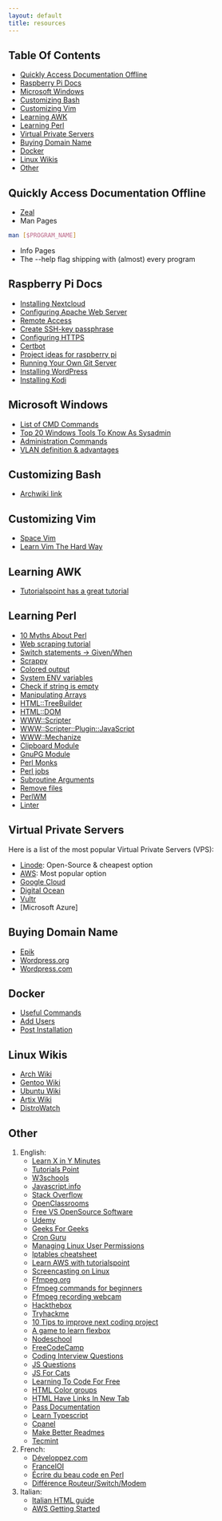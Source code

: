 ```yaml
---
layout: default
title: resources
---
```


## Table Of Contents

* [Quickly Access Documentation Offline](#quickly-access-documentation-offline)
* [Raspberry Pi Docs](#raspberry-pi-docs)
* [Microsoft Windows](#microsoft-windows)
* [Customizing Bash](#customizing-bash)
* [Customizing Vim](#customizing-vim)
* [Learning AWK](#learning-awk)
* [Learning Perl](#learning-perl)
* [Virtual Private Servers](#virtual-private-servers)
* [Buying Domain Name](#buying-domain-name)
* [Docker](#docker)
* [Linux Wikis](#linux-wikis)
* [Other](#other)

## Quickly Access Documentation Offline

+ [Zeal](https://github.com/zealdocs/zeal)
+ Man Pages
```bash
man [$PROGRAM_NAME]
```
+ Info Pages
+ The --help flag shipping with (almost) every program

## Raspberry Pi Docs

+ [Installing Nextcloud](https://raspberrytips.com/install-nextcloud-raspberry-pi)
+ [Configuring Apache Web Server](https://vitux.com/how-to-install-and-configure-apache-web-server-on-ubuntu)
+ [Remote Access](https://www.raspberrypi.org/documentation/computers/remote-access.html)
+ [Create SSH-key passphrase](https://www.linuxshelltips.com/create-ssh-key-passphrase/)
+ [Configuring HTTPS](https://wiki.debian.org/Self-Signed_Certificate)
+ [Certbot](https://certbot.eff.org/lets-encrypt/arch-apache)
+ [Project ideas for raspberry pi](https://itsfoss.com/raspberry-pi-projects/)
+ [Running Your Own Git Server](https://www.linux.com/training-tutorials/how-run-your-own-git-server)
+ [Installing WordPress](https://wordpress.org/support/article/how-to-install-wordpress)
+ [Installing Kodi](https://pimylifeup.com/raspberry-pi-kodi)

## Microsoft Windows

+ [List of CMD Commands](https://www.lifewire.com/list-of-command-prompt-commands-4092302)
+ [Top 20 Windows Tools To Know As Sysadmin](https://www.poweradmin.com/blog/top-20-windows-tools-every-sysadmin-should-know/)
+ [Administration Commands](https://geekflare.com/windows-administration-commands/)
+ [VLAN definition & advantages](https://www.guru99.com/vlan-definition-types-advantages.html)

## Customizing Bash

+ [Archwiki link](https://wiki.archlinux.org/index.php/Bash/Prompt_customization)

## Customizing Vim

+ [Space Vim](https://spacevim.org)
+ [Learn Vim The Hard Way](https://learnvimscriptthehardway.stevelosh.com)

## Learning AWK

+ [Tutorialspoint has a great tutorial](https://www.tutorialspoint.com/awk/awk_basic_examples.htm)

## Learning Perl

+ [10 Myths About Perl](https://www.perl.com/pub/2000/01/10PerlMyths.html/)
+ [Web scraping tutorial](https://teusje.wordpress.com/2010/05/02/web-scraping-with-perl/)
+ [Switch statements -> Given/When](https://www.perltutorial.org/perl-given/)
+ [Scrappy](https://metacpan.org/dist/Scrappy)
+ [Colored output](https://stackoverflow.com/questions/2445605/how-can-i-get-colored-output-with-printf-and-perls-termansicolor)
+ [System ENV variables](https://alvinalexander.com/perl/edu/articles/pl020002/)
+ [Check if string is empty](https://stackoverflow.com/questions/2045644/what-is-the-proper-way-to-check-if-a-string-is-empty-in-perl)
+ [Manipulating Arrays](https://perlmaven.com/manipulating-perl-arrays)
+ [HTML::TreeBuilder](https://metacpan.org/pod/HTML::TreeBuilder)
+ [HTML::DOM](https://metacpan.org/pod/HTML::DOM)
+ [WWW::Scripter](https://metacpan.org/pod/WWW::Scripter)
+ [WWW::Scripter::Plugin::JavaScript](https://metacpan.org/pod/WWW::Scripter::Plugin::JavaScript)
+ [WWW::Mechanize](https://metacpan.org/pod/WWW::Mechanize)
+ [Clipboard Module](https://zoomadmin.com/HowToInstall/UbuntuPackage/libclipboard-perl#zaCollapse2)
+ [GnuPG Module](https://metacpan.org/pod/GnuPG)
+ [Perl Monks](https://www.perlmonks.org/?node_id=152489)
+ [Perl jobs](https://jobs.perl.org/search?q=&location=&offsite=yes)
+ [Subroutine Arguments](https://stackoverflow.com/questions/19234209/perl-subroutine-arguments)
+ [Remove files](https://perlmaven.com/how-to-remove-copy-or-rename-a-file-with-perl)
+ [PerlWM](http://perlwm.sourceforge.net)
+ [Linter](http://perlcritic.com)

## Virtual Private Servers

Here is a list of the most popular Virtual Private Servers (VPS):

+ [Linode](linode.com): Open-Source & cheapest option
+ [AWS](amazon.aws.com): Most popular option
+ [Google Cloud](cloud.google.com)
+ [Digital Ocean](https://www.digitalocean.com)
+ [Vultr](https://www.vultr.com)
+ [Microsoft Azure]

## Buying Domain Name

+ [Epik](epik.com)
+ [Wordpress.org](wordpress.org)
+ [Wordpress.com](wordpress.com)

## Docker

+ [Useful Commands](https://geekflare.com/docker-commands/)
+ [Add Users](https://unix.stackexchange.com/questions/182180/why-is-the-home-directory-not-created-when-i-create-a-new-user)
+ [Post Installation](https://docs.docker.com/engine/install/linux-postinstall/)


## Linux Wikis

+ [Arch Wiki](https://archlinux.org)
+ [Gentoo Wiki](https://wiki.gentoo.org/wiki/Main_Page)
+ [Ubuntu Wiki](https://wiki.ubuntu.com/)
+ [Artix Wiki](https://wiki.artixlinux.org/)
+ [DistroWatch](https://distrowatch.com/)

## Other

1. English:
	+ [Learn X in Y Minutes](https://learnxinyminutes.com/docs/perl/)
	+ [Tutorials Point](https://www.tutorialspoint.com/index.htm)
	+ [W3schools](https://w3schools.com)
	+ [Javascript.info](https://javascript.info/)
	+ [Stack Overflow](https://stackoverflow.com/)
	+ [OpenClassrooms](https://openclarooms.com)
	+ [Free VS OpenSource Software](https://www.gnu.org/philosophy/open-source-misses-the-point.en.html)
	+ [Udemy](https://www.udemy.com/)
	+ [Geeks For Geeks](https://www.geeksforgeeks.org/difference-between-router-and-switch/)
	+ [Cron Guru](https://crontab.guru/)
	+ [Managing Linux User Permissions](https://docs.rackspace.com/support/how-to/basic-linux-directory-permissions-and-how-to-check-them)
	+ [Iptables cheatsheet](https://www.andreafortuna.org/2019/05/08/iptables-a-simple-cheatsheet/)
	+ [Learn AWS with tutorialspoint](https://www.tutorialspoint.com/amazon_web_services/amazon_web_services_cloud_computing.htm)
	+ [Screencasting on Linux](https://www.howtogeek.com/446706/how-to-create-a-screencast-on-linux/)
	+ [Ffmpeg.org](ffmpeg.org)
	+ [Ffmpeg commands for beginners](https://ostechnix.com/20-ffmpeg-commands-beginners/)
	+ [Ffmpeg recording webcam](https://wiki.archlinux.org/index.php/FFmpeg#Recording_webcam)
	+ [Hackthebox](https://hackthebox.eu)
	+ [Tryhackme](https://tryhackme.com/)
	+ [10 Tips to improve next coding project](https://www.freecodecamp.org/news/10-css-tricks-for-your-next-coding-project/)
	+ [A game to learn flexbox](https://flexboxfroggy.com/)
	+ [Nodeschool](https://nodeschool.io/)
	+ [FreeCodeCamp](https://www.freecodecamp.org/)
	+ [Coding Interview Questions](https://www.byte-by-byte.com/coding-interview-questions/)
	+ [JS Questions](https://github.com/lydiahallie/javascript-questions)
	+ [JS For Cats](http://jsforcats.com/)
	+ [Learning To Code For Free](https://www.hostinger.com/tutorials/learn-coding-online-for-free/)
	+ [HTML Color groups](https://www.w3schools.com/colors/colors_groups.asp)
	+ [HTML Have Links In New Tab](https://www.freecodecamp.org/news/how-to-use-html-to-open-link-in-new-tab/)
	+ [Pass Documentation](https://www.passwordstore.org/)
	+ [Learn Typescript](https://www.typescriptlang.org/)
	+ [Cpanel](https://www.cpanel.net/products/trial/)
	+ [Make Better Readmes](https://medium.com/swlh/how-to-make-the-perfect-readme-md-on-github-92ed5771c061)
	+ [Tecmint](tecmint.com)
2. French:
	+ [Développez.com](https://developpez.com)
	+ [FranceIOI](http://www.france-ioi.org/)
	+ [Écrire du beau code en Perl](https://www.developpez.net/forums/d345155/autres-langages/perl/langage/debutants-experimentes-ecrire-code-perl/)
	+ [Différence Routeur/Switch/Modem](https://www.echosdunet.net/dossiers/switch-ou-routeur)
3. Italian:
	+ [Italian HTML guide](https://www.html.it/guide/guida-html/)
	+ [AWS Getting Started](https://aws.amazon.com/it/getting-started)
